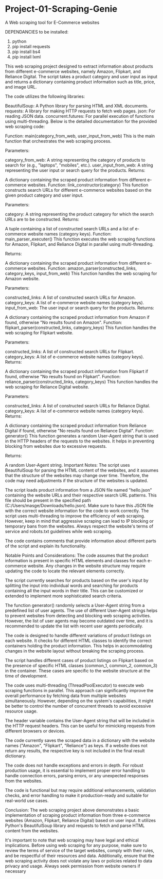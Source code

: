 # Project-01-Scraping-Genie
A Web scraping tool for E-Commerce websites

DEPENDANCIES to be installed:
1) python
2) pip install requests
3) pip install bs4
4) pip install lxml

This web scraping project designed to extract information about products from different e-commerce websites, namely Amazon, Flipkart, and Reliance Digital. The script takes a product category and user input as input and returns a dictionary containing product information such as title, price, and image URL.

The code utilizes the following libraries:

BeautifulSoup: A Python library for parsing HTML and XML documents. requests: A library for making HTTP requests to fetch web pages. json: For reading JSON data. concurrent.futures: For parallel execution of functions using multi-threading. Below is the detailed documentation for the provided web scraping code:

Function: main(category_from_web, user_input_from_web) This is the main function that orchestrates the web scraping process.

Parameters:

category_from_web: A string representing the category of products to search for (e.g., "laptops", "mobiles", etc.). user_input_from_web: A string representing the user input or search query for the products. Returns:

A dictionary containing the scraped product information from different e-commerce websites. Function: link_constructor(category) This function constructs search URLs for different e-commerce websites based on the given product category and user input.

Parameters:

category: A string representing the product category for which the search URLs are to be constructed. Returns:

A tuple containing a list of constructed search URLs and a list of e-commerce website names (category keys). Function: main_parser_executer() This function executes the web scraping functions for Amazon, Flipkart, and Reliance Digital in parallel using multi-threading.

Returns:

A dictionary containing the scraped product information from different e-commerce websites. Function: amazon_parser(constructed_links, category_keys, input_from_web) This function handles the web scraping for Amazon website.

Parameters:

constructed_links: A list of constructed search URLs for Amazon. category_keys: A list of e-commerce website names (category keys). input_from_web: The user input or search query for the products. Returns:

A dictionary containing the scraped product information from Amazon if found, otherwise "No results found on Amazon". Function: flipkart_parser(constructed_links, category_keys) This function handles the web scraping for Flipkart website.

Parameters:

constructed_links: A list of constructed search URLs for Flipkart. category_keys: A list of e-commerce website names (category keys). Returns:

A dictionary containing the scraped product information from Flipkart if found, otherwise "No results found on Flipkart". Function: reliance_parser(constructed_links, category_keys) This function handles the web scraping for Reliance Digital website.

Parameters:

constructed_links: A list of constructed search URLs for Reliance Digital. category_keys: A list of e-commerce website names (category keys). Returns:

A dictionary containing the scraped product information from Reliance Digital if found, otherwise "No results found on Reliance Digital". Function: generator() This function generates a random User-Agent string that is used in the HTTP headers of the requests to the websites. It helps in preventing blocking from websites due to excessive requests.

Returns:

A random User-Agent string. Important Notes: The script uses BeautifulSoup for parsing the HTML content of the websites, and it assumes that the structure of the websites may change over time. Therefore, the code may need adjustments if the structure of the websites is updated.

The script loads product information from a JSON file named "hello.json" containing the website URLs and their respective search URL patterns. This file should be present in the specified path (C:/Users/masge/Downloads/hello.json). Make sure to have this JSON file with the correct website information for the code to work correctly. The script uses multi-threading to improve the efficiency of web scraping. However, keep in mind that aggressive scraping can lead to IP blocking or temporary bans from the websites. Always respect the website's terms of service and robots.txt guidelines while web scraping.

The code contains comments that provide information about different parts of the script and explain its functionality.

Notable Points and Considerations: The code assumes that the product information is present in specific HTML elements and classes for each e-commerce website. Any changes in the website structure may require updating the code to locate the relevant elements correctly.

The script currently searches for products based on the user's input by splitting the input into individual words and searching for products containing all the input words in their title. This can be customized or extended to implement more sophisticated search criteria.

The function generator() randomly selects a User-Agent string from a predefined list of user agents. The use of different User-Agent strings helps to prevent websites from detecting and blocking web scraping activities. However, the list of user agents may become outdated over time, and it is recommended to update the list with recent user agents periodically.

The code is designed to handle different variations of product listings on each website. It checks for different HTML classes to identify the correct containers holding the product information. This helps in accommodating changes in the website layout without breaking the scraping process.

The script handles different cases of product listings on Flipkart based on the presence of specific HTML classes (common_1, common_2, common_3) in the container. These cases are specific to the website structure at the time of development.

The code uses multi-threading (ThreadPoolExecutor) to execute web scraping functions in parallel. This approach can significantly improve the overall performance by fetching data from multiple websites simultaneously. However, depending on the system's capabilities, it might be better to control the number of concurrent threads to avoid excessive resource usage.

The header variable contains the User-Agent string that will be included in the HTTP request headers. This can be useful for mimicking requests from different browsers or devices.

The code currently saves the scraped data in a dictionary with the website names ("Amazon", "Flipkart", "Reliance") as keys. If a website does not return any results, the respective key is not included in the final result dictionary.

The code does not handle exceptions and errors in depth. For robust production usage, it is essential to implement proper error handling to handle connection errors, parsing errors, or any unexpected responses from the websites.

The code is functional but may require additional enhancements, validation checks, and error handling to make it production-ready and suitable for real-world use cases.

Conclusion: The web scraping project above demonstrates a basic implementation of scraping product information from three e-commerce websites (Amazon, Flipkart, Reliance Digital) based on user input. It utilizes Python's BeautifulSoup library and requests to fetch and parse HTML content from the websites.

It's important to note that web scraping may have legal and ethical implications. Before using web scraping for any purpose, make sure to review the terms of service of the target websites, comply with their rules, and be respectful of their resources and data. Additionally, ensure that the web scraping activity does not violate any laws or policies related to data privacy and usage. Always seek permission from website owners if necessary
